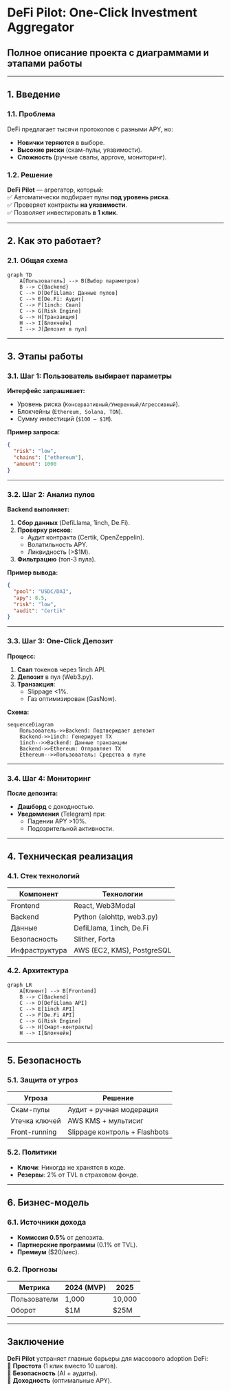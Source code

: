 # **DeFi Pilot: One-Click Investment Aggregator**  
## **Полное описание проекта с диаграммами и этапами работы**  

---

## **1. Введение**  
### **1.1. Проблема**  
DeFi предлагает тысячи протоколов с разными APY, но:  
- **Новички теряются** в выборе.  
- **Высокие риски** (скам-пулы, уязвимости).  
- **Сложность** (ручные свапы, approve, мониторинг).  

### **1.2. Решение**  
**DeFi Pilot** — агрегатор, который:  
✅ Автоматически подбирает пулы **под уровень риска**.  
✅ Проверяет контракты **на уязвимости**.  
✅ Позволяет инвестировать **в 1 клик**.  

---

## **2. Как это работает?**  
### **2.1. Общая схема**  
```mermaid
graph TD
    A[Пользователь] --> B(Выбор параметров)
    B --> C{Backend}
    C --> D[DefiLlama: Данные пулов]
    C --> E[De.Fi: Аудит]
    C --> F[1inch: Свап]
    C --> G[Risk Engine]
    G --> H[Транзакция]
    H --> I[Блокчейн]
    I --> J[Депозит в пул]
```

---

## **3. Этапы работы**  
### **3.1. Шаг 1: Пользователь выбирает параметры**  
**Интерфейс запрашивает:**  
- Уровень риска (`Консервативный/Умеренный/Агрессивный`).  
- Блокчейны (`Ethereum, Solana, TON`).  
- Сумму инвестиций (`$100 – $1M`).  

**Пример запроса:**  
```json
{
  "risk": "low",
  "chains": ["ethereum"],
  "amount": 1000
}
```

---

### **3.2. Шаг 2: Анализ пулов**  
**Backend выполняет:**  
1. **Сбор данных** (DefiLlama, 1inch, De.Fi).  
2. **Проверку рисков**:  
   - Аудит контракта (Certik, OpenZeppelin).  
   - Волатильность APY.  
   - Ликвидность (>$1M).  
3. **Фильтрацию** (топ-3 пула).  

**Пример вывода:**  
```json
{
  "pool": "USDC/DAI",
  "apy": 8.5,
  "risk": "low",
  "audit": "Certik"
}
```

---

### **3.3. Шаг 3: One-Click Депозит**  
**Процесс:**  
1. **Свап** токенов через 1inch API.  
2. **Депозит** в пул (Web3.py).  
3. **Транзакция**:  
   - Slippage <1%.  
   - Газ оптимизирован (GasNow).  

**Схема:**  
```mermaid
sequenceDiagram
    Пользователь->>Backend: Подтверждает депозит
    Backend->>1inch: Генерирует TX
    1inch-->>Backend: Данные транзакции
    Backend->>Ethereum: Отправляет TX
    Ethereum-->>Пользователь: Средства в пуле
```

---

### **3.4. Шаг 4: Мониторинг**  
**После депозита:**  
- **Дашборд** с доходностью.  
- **Уведомления** (Telegram) при:  
  - Падении APY >10%.  
  - Подозрительной активности.  

---

## **4. Техническая реализация**  
### **4.1. Стек технологий**  
| Компонент       | Технологии                     |  
|-----------------|-------------------------------|  
| Frontend        | React, Web3Modal              |  
| Backend         | Python (aiohttp, web3.py)     |  
| Данные          | DefiLlama, 1inch, De.Fi      |  
| Безопасность    | Slither, Forta                |  
| Инфраструктура  | AWS (EC2, KMS), PostgreSQL    |  

### **4.2. Архитектура**  
```mermaid
graph LR
    A[Клиент] --> B[Frontend]
    B --> C[Backend]
    C --> D[DefiLlama API]
    C --> E[1inch API]
    C --> F[De.Fi API]
    C --> G[Risk Engine]
    G --> H[Смарт-контракты]
    H --> I[Блокчейн]
```

---

## **5. Безопасность**  
### **5.1. Защита от угроз**  
| Угроза                     | Решение                          |  
|----------------------------|----------------------------------|  
| Скам-пулы                  | Аудит + ручная модерация        |  
| Утечка ключей              | AWS KMS + мультисиг             |  
| Front-running              | Slippage контроль + Flashbots   |  

### **5.2. Политики**  
- **Ключи**: Никогда не хранятся в коде.  
- **Резервы**: 2% от TVL в страховом фонде.  

---

## **6. Бизнес-модель**  
### **6.1. Источники дохода**  
- **Комиссия 0.5%** от депозита.  
- **Партнерские программы** (0.1% от TVL).  
- **Премиум** ($20/мес).  

### **6.2. Прогнозы**  
| Метрика       | 2024 (MVP) | 2025       |  
|---------------|------------|------------|  
| Пользователи  | 1,000      | 10,000     |  
| Оборот        | $1M        | $25M       |  

---



## **Заключение**  
**DeFi Pilot** устраняет главные барьеры для массового adoption DeFi:  
🔹 **Простота** (1 клик вместо 10 шагов).  
🔹 **Безопасность** (AI + аудиты).  
🔹 **Доходность** (оптимальные APY).  

